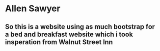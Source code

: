# Allen Sawyer
## So this is a website using as much bootstrap for a bed and breakfast website which i took insperation from Walnut Street Inn
